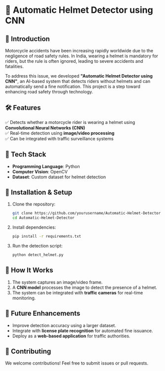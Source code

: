 

# 🚀 Automatic Helmet Detector using CNN  

## 📌 Introduction  
Motorcycle accidents have been increasing rapidly worldwide due to the negligence of road safety rules. In India, wearing a helmet is mandatory for riders, but the rule is often ignored, leading to severe accidents and fatalities.  

To address this issue, we developed **"Automatic Helmet Detector using CNN"**, an AI-based system that detects riders without helmets and can automatically send a fine notification. This project is a step toward enhancing road safety through technology.  

## 🛠️ Features  
✅ Detects whether a motorcycle rider is wearing a helmet using **Convolutional Neural Networks (CNN)**  
✅ Real-time detection using **image/video processing**  
✅ Can be integrated with traffic surveillance systems  

## 📂 Tech Stack  
- **Programming Language**: Python  
- **Computer Vision**: OpenCV  
- **Dataset**: Custom dataset for helmet detection  

## 🚀 Installation & Setup  
1. Clone the repository:  
   ```bash
   git clone https://github.com/yourusername/Automatic-Helmet-Detector.git
   cd Automatic-Helmet-Detector
   ```  
2. Install dependencies:  
   ```bash
   pip install -r requirements.txt
   ```  
3. Run the detection script:  
   ```bash
   python detect_helmet.py
   ```  

## 🔬 How It Works  
1. The system captures an image/video frame.  
2. A **CNN model** processes the image to detect the presence of a helmet.    
3. The system can be integrated with **traffic cameras** for real-time monitoring.  

## 🚀 Future Enhancements  
- Improve detection accuracy using a larger dataset.  
- Integrate with **license plate recognition** for automated fine issuance.  
- Deploy as a **web-based application** for traffic authorities.   

## 🤝 Contributing  
We welcome contributions! Feel free to submit issues or pull requests.  

